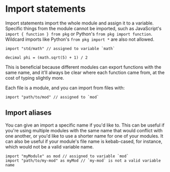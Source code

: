 # Import statements

Import statements import the whole module and assign it to a variable. Specific things from the module cannot be imported, such as JavaScript's `import { function } from pkg` or Python's `from pkg import function`. Wildcard imports like Python's `from pkg import *` are also not allowed.

```nc
import "std/math" // assigned to variable `math`

decimal phi = (math.sqrt(5) + 1) / 2
```

This is beneficial because different modules can export functions with the same name, and it'll always be clear where each function came from, at the cost of typing slightly more.

Each file is a module, and you can import from files with:

```nc
import "path/to/mod" // assigned to `mod`
```

## Import aliases

You can give an import a specific name if you'd like to. This can be useful if you're using multiple modules with the same name that would conflict with one another, or you'd like to use a shorter name for one of your modules. It can also be useful if your module's file name is kebab-cased, for instance, which would not be a valid variable name.

```nc
import "myModule" as mod // assigned to variable `mod`
import "path/to/my-mod" as myMod // `my-mod` is not a valid variable name
```
